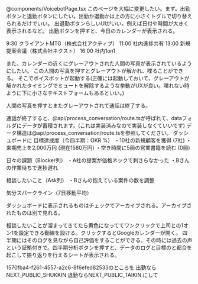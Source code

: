 @components/VoicebotPage.tsx 
このページを大幅に変更したい。まず。出勤ボタンと退勤ボタンにしたい。出勤か退勤かは上の方に小さくトグルで切り替えられるだけでいい。
出退勤ボタンらしいUIがいい。例えば日付や時間が大きく表示されるなど。
出勤ボタンを押すと、今日のカレンダーが表示される。

9:30 クライアントMTG（株式会社アクティブ）
11:00 社内進捗共有
13:00 新規提案会議（株式会社ネクスト）
16:00 社内1on1

また、カレンダーの近くにグレーアウトされた人間の写真が表示されているようにしたい。
この人間の写真を押すとグレーアウトが解かれ、喋ることができる。
そこでボイスボットが起動する(正確には起動しておいて、グレーアウトが解かれたタイミングでミュートを解除するような挙動がUXが良い。喋れない時ように下に小さなテキストフォームもあるといい。)

人間の写真を押すとまたグレーアウトされて通話は終了する。



通話が終了すると、@api/process_conversation/route.tsが呼ばれて、dataフォルダにデータが蓄積されます。(これは実装済みなので実装しなくていいです)
データ構造は@api/process_conversation/route.tsを参照してください。
ダッシュボードに
目標達成度（今四半期：OKR %）
・10社の新規顧客を獲得 (7社)
・来期売上を2,000万円 (現在1580万円)
・空き時間に5冊の営業書籍を読む (0冊)

日々の課題（Blocker列）
・A社の提案が価格ネックで刺さらなかった
・Bさんの作業待ちで進捗遅れ

相談したいこと（Ask列）
・Bさんの抱えている案件の数を調整

気分スパークライン（7日移動平均）

ダッシュボードに表示されるものはチェックでアーカイブされる。アーカイブされたものは別で見れる。

相談したいことが溜まってきてたら黄色になっててワンクリックで上司との1オン1を設定できる動線を設ける。クリックするとGoogleカレンダーが開く。
四半期にはそのログを見ながら自己評価をすることができる。その時には過去の声という証拠付きで。四半期分析ボタンを押すと、データのログと目標のと都合を起こして振り返りを行えるシートが表示される。


1570fba4-f261-4557-a2c6-8f6efed82533のところを
出勤ならNEXT_PUBLIC_SHUKKIN
退勤ならNEXT_PUBLIC_TAIKIN
にして